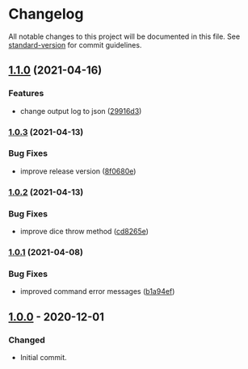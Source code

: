 # Changelog

All notable changes to this project will be documented in this file. See [standard-version](https://github.com/conventional-changelog/standard-version) for commit guidelines.

## [1.1.0](https://github.com/hpettenuci/sd-bot/compare/1.0.3...1.1.0) (2021-04-16)


### Features

* change output log to json ([29916d3](https://github.com/hpettenuci/sd-bot/commit/29916d3ac36841b00ed96a3c0b361a14f85c4c6b))

### [1.0.3](https://github.com/hpettenuci/sd-bot/compare/1.0.2...1.0.3) (2021-04-13)


### Bug Fixes

* improve release version ([8f0680e](https://github.com/hpettenuci/sd-bot/commit/8f0680e6b83e853a5e330cdacc8a31f626ad3334))

### [1.0.2](https://github.com/hpettenuci/sd-bot/compare/1.0.1...1.0.2) (2021-04-13)


### Bug Fixes

* improve dice throw method ([cd8265e](https://github.com/hpettenuci/sd-bot/commit/cd8265e5f54734b840386a6045894f16b80ed391))

### [1.0.1](https://github.com/hpettenuci/sd-bot/compare/1.0.0...1.0.1) (2021-04-08)


### Bug Fixes

* improved command error messages ([b1a94ef](https://github.com/hpettenuci/sd-bot/commit/b1a94efde4dd4596759a9fef9ca002b771891d4c))

## [1.0.0] - 2020-12-01
### Changed
- Initial commit.

[Unreleased]: https://github.com/hpettenuci/sd-bot/compare/1.0.0...HEAD
[1.0.0]: https://github.com/hpettenuci/sd-bot/releases/tag/1.0.0
